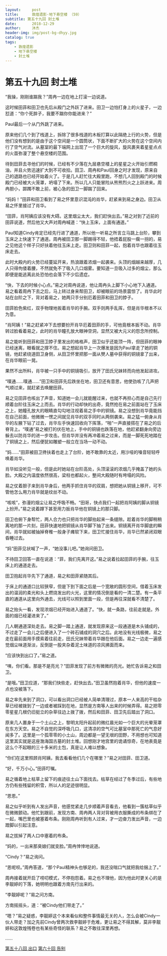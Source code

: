 ```yaml
---
layout:     post
title:      敦煌遗影·地下悬空楼 （59）
subtitle: 第五十九回 封土堆
date:       2018-12-29
author:     沐杰
header-img: img/post-bg-dhyy.jpg
catalog: true
tags:
    - 敦煌遗影
    - 地下悬空楼
    - 封土堆
---
```

# 第五十九回 封土堆

“我操，刚刚谁踹我？”周冉一边在地上打滚一边说道。

这时候田菲和田卫也先后从殿门之外跃了进来。田卫一边怕打身上的火星子，一边怼道：“你个死胖子，我要不踹你你能进来？”

Paul最后一个从门外跳了进来。

原来他们几个到了栈道上，拆除了很多栈道的木板打算以此隔绝上行的火势，但是他们没有想到的是由于这个空间是一个圆筒状，下面不断扩大的火势在这个空间内行了空气对流。从墓室的最下端网上出现了一个巨大的旋风，旋风裹夹着星星点点的火苗弥漫了整个悬空楼的范围。

待到田菲去寻他们的时候，已经有不少落在九层悬空楼上的星星之火开始引燃桐油，并且火势迅速扩大到不可收拾。田卫、周冉和Paul回身之时才发现，原来自己的退路也已经开始着火了。于是几人赶忙往大殿里跑，不想几人回到殿门的时候殿门已经被大火笼罩，坍塌了下来。所以几人只能冒险从熊熊烈火之上跃进来。周冉胆小，踯躅不敢上前，被心急的田卫一脚踹了回来。

“妈妈！”田菲和田卫看到了易之怀里意识混沌的肖华，赶紧来到易之身边。田卫从易之怀里接过了肖华。

“田菲，肖阿姨应该没有大碍。这里烟尘太大，我们赶快出去。”易之对到了近前的田菲说道，然后他又大声对周冉喊道：“快上玉床，上面有通道。”

Paul知道Cindy肯定已经先行进了通道，所以他一听易之所言立马跳上台阶，攀到玉床之上快速下了通道。周冉被田卫那一脚踢得不轻，他捂着屁股一瘸一拐的，易之见他这个样子只好扶着他往玉床上走。田卫则和田菲一起，抱着肖华也跟着往玉床走去。

此时大殿内的火势已经蔓延开来，热浪跟着浓烟一起袭来。头顶的烟越来越厚，几人只得佝偻着腰，不然就免不了吸入几口烟雾。要知道一旦吸入过多的烟尘，那么即便是能逃离此处恐怕也会落下不少后遗症。

“快，下去的时候小心点。”易之对周冉说道，他让周冉头上脚下小心地下入通道。易之看着周冉下去之后，马上转过身来帮田卫，却被眼前的场景震惊了。肖华此时站在台阶之下，背对着易之，她两只手分别厄着田菲和田卫的脖子。

田菲脸色紫红，双手物理地扳着肖华的手腕。双手则两手乱挥，但是肖华根本不以为意。

“肖阿姨！”易之赶紧冲下去想要扮开肖华厄着田菲的手，可他竟根本扳不动。肖华转过脸看着易之，此时的肖华瞳孔放大眼神空洞，显然又被大元义的怨念所控制。

易之能听到田菲和田卫脖子里发出的格格声，田卫似乎还能顶一阵，但田菲的眼神已经迷离，眼看就之撑不住。易之想起肖华上一次爆发是因为Paul拿走了她的铜镜，他赶紧绕道田卫身侧，从田卫怀里把那一面从僰人墓中获得的铜镜拿了出来，在肖华眼前一晃。

果然不出所料，肖华被一只手中的铜镜吸引，放开了田氏兄妹转而向他发起进攻。

“噗通……噗通……”田卫和田菲先后跌坐在地，田卫还有意思，他使劲咳了几声把气顺过来，就赶紧去唤醒田菲。

易之见田菲也咳出了声音，知道她一会儿就能醒过来，也就不再担心而是自己先行顺着台阶往玉床之上而去。肖华的行动却快的出奇，竟然抢在易之前面站在了玉床之上，她瞳孔放大的眼睛直勾勾地注视着易之手中的铜镜。易之没想到肖华竟能挡在自己前面，他微微一愣之间就见肖华的双手同时从两侧袭来。易之猛一俯身从肖华的左腋下钻了过去，肖华左手快速回收向下挥落，“啪”一声直接搭在了易之的后脊背上。“噗通”易之被打的伏在地上，手中的铜镜也跌落在地，他赶紧翻身向旁边躲去以防肖华的进一步攻击。但肖华并没有再冲着易之过来，而是一脚死死地踏在了铜镜之上，然后便犹如雕塑一般立在当场一动不动。

“妈……”田菲被田卫搀扶着也走上了台阶，她不敢靠的太近，用沙哑的嗓音轻轻呼唤着肖华。

肖华如没听见一般，但是此时她站在台阶高处，头顶滚滚的浓烟几乎掩盖了她的头脸。大殿之内温度依然很高，梁柱也都起火，整间大殿随时有垮塌的风险。

易之仗着胆子来到肖华身后，他两手抓住肖华的双肩，想把她从铜镜上移开，可不管他怎么用力肖华就是纹丝不动。

“咳咳”，弥漫的烟尘让易之呼吸不畅。“田哥，快点我们一起把肖阿姨的脚从铜镜上扮开。”易之说着蹲下甚至用力扳肖华他在铜镜上的那只脚。

田卫也俯下身帮忙，两人合力也只把肖华的脚抬起来一条缝隙。趁着肖华的脚稍稍离地的那一片刻，田菲快速地把铜镜从肖华脚下抽了出来。铜镜离开肖华脚底的瞬间，肖华就如被抽掉脊椎一般身子瘫软下来，田卫忙接住肖华，肖华已然紧闭双眼昏睡过去。

“妈”田菲见状喊了一声，“她没事儿吧。”她询问田卫。

不待田卫回答一直在说道：“菲，我们先离开这。”易之说着拉起田菲的手腕，往玉床上的通道走去。

田卫抱起肖华先下了通道，易之和田菲紧随其后。

于床上的通道口比较狭窄，但是下到下面之后是一个宽敞的圆形空间，借着玉床发出的温润的柔光和头上燃烧发出的火光，这里的情况倒是看的一清二楚。有一条平直的通道从这里向外通去，光线可以照到里面一段，但是再往深就看不清楚了。

易之抬头一看，发现浓烟已经开始进入通道了。“快，就一条路，往前走就是。外面的烟已经灌进来了。”

几人朝通道深处走去。易之脚一踏上通道，就发现原来这一段通道是木头铺成的，不过走了一会儿之后便进入了一个砖石铺成的洞穴之后。此地没有光线极微，易之走在最前面用手摸索着往前走，田氏兄妹带着肖华跟在他后面。易之一边走一遍感觉烟尘味道渐淡，反倒是一股夹杂着泥土味道的凉风拂面而来。

“应该快到出口了。”易之道。

“咦，你们看。那是不是亮光？”田菲发现了前方有微微的亮光。她忙告诉易之和田卫。

“是哦。”田卫应道，“那我们快些走，赶快出去。”田卫虽然抱着肖华，但他的速度一点也没被落下。

易之率先来到了洞口，可以看出洞口已经被人简单清理过，原本一人来高的干枯杂草已经被拨到了一边或者被踩到在地，显然是方南等人出来的时候弄得。易之把零零星星几根仍旧挺立的杂草往边上拨了拨，然后和田菲、田卫先后踏出了洞口。

原来几人置身于一个土山之上，黎明太阳升起前的微红晨光如一个巨大的光晕笼罩在东方天空。易之不自觉的深呼吸几口，这清凉的空气可比墓室中那死亡的气息好闻多了。这里是一个孤零零的小土山，周边都是一望无垠的田野，不用想也可知道这里其实就是这座渤海国古墓的封土堆。回想刚才地宫里的诡谲惊奇，在地表竟是这么个不起眼的三十多米的土包，真是让人难以想象。

“你们在这里照顾肖阿姨，我去看看他们几个在哪里？”易之对田菲、田卫道。

“好，千万小心。”田菲叮嘱。

易之循着地上枯草上留下的痕迹往土山下面找去。枯草在经过了冬季过后，有些地方仍有些残留的积雪，所以人的足迹很明显。

“恩恩。”

易之似乎听到有人发出声音，他感觉紧走几步顺着声音看去，他看到一簇枯草似乎在微微颤动。他忙到跟前，发现方南、周冉两人背对背被用衣服撕成的布条绑在了一起，嘴巴里也被塞着布条。刚刚周冉听到有人过来，才一边奋力发出声音，一边蹬脚以引起注意。

易之拔掉了两人口中塞着的布条。

“妈的，一出来那臭娘们就变脸。”周冉悻悻地说道。

“Cindy？”易之询问。

“恩呢呗。”周冉答道，“那个Paul精神头也够足的，我还没喘口气就把我给捆上了。”

周冉接着就开启了唠叨模式，不停抱怨着。易之也不理他，因为他此时更关心的是李靓婷的下落，她明明也跟着方南先行出来的。

“李靓婷呢？”易之问方南。

方南摇摇头，道：“被Cindy他们带走了。”

“嗯？”易之疑惑，李靓婷这个本来看似和整件事情最无关的人，怎么会被Cindy一伙人带走？加之先前Cindy曾两次救李靓婷于危难，更让易之不得其解，莫非李靓婷和这敦煌残卷也有某些奇怪的联系？易之不敢往深里再想。

……

[第五十八回 出口](http://www.jianshu.com/p/5222891bd64f)
[第六十回 告别](http://www.jianshu.com/p/da2d18ec100c)
